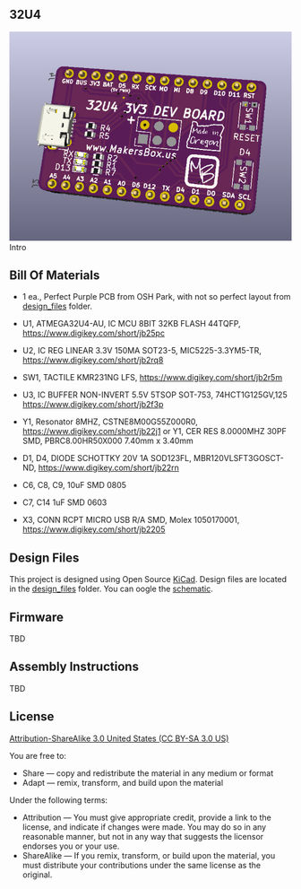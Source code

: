 32U4
----------------

![32U4](images/project.png) 
Intro


Bill Of Materials
----------------
  
- 1 ea., Perfect Purple PCB from OSH Park, with not so perfect layout from [design_files](design_files/) folder.
- U1, ATMEGA32U4-AU, IC MCU 8BIT 32KB FLASH 44TQFP, https://www.digikey.com/short/jb25pc
- U2, IC REG LINEAR 3.3V 150MA SOT23-5, MIC5225-3.3YM5-TR, https://www.digikey.com/short/jb2rq8
- SW1, TACTILE KMR231NG LFS, https://www.digikey.com/short/jb2r5m
- U3, IC BUFFER NON-INVERT 5.5V 5TSOP SOT-753, 74HCT1G125GV,125 https://www.digikey.com/short/jb2f3p
- Y1, Resonator 8MHZ, CSTNE8M00G55Z000R0, https://www.digikey.com/short/jb22j1
or
  Y1, CER RES 8.0000MHZ 30PF SMD, PBRC8.00HR50X000 7.40mm x 3.40mm

- D1, D4, DIODE SCHOTTKY 20V 1A SOD123FL, MBR120VLSFT3GOSCT-ND, https://www.digikey.com/short/jb22rn 
- C6, C8, C9, 10uF SMD 0805 
- C7, C14 1uF SMD 0603 
- X3, CONN RCPT MICRO USB R/A SMD, Molex 1050170001, https://www.digikey.com/short/jb2205





Design Files
----------------
This project is designed using Open Source [KiCad](http://kicad-pcb.org/). Design files are located in the [design_files](design_files/) folder.  You can oogle the [schematic](docs/project.sch.pdf).

Firmware
----------------
TBD

Assembly Instructions
----------------
TBD

License
----------------
[Attribution-ShareAlike 3.0 United States (CC BY-SA 3.0 US)](https://creativecommons.org/licenses/by-sa/3.0/us/)

You are free to:

- Share — copy and redistribute the material in any medium or format
- Adapt — remix, transform, and build upon the material

Under the following terms:

- Attribution — You must give appropriate credit, provide a link to the license, and indicate if changes were made. You may do so in any reasonable manner, but not in any way that suggests the licensor endorses you or your use.
- ShareAlike — If you remix, transform, or build upon the material, you must distribute your contributions under the same license as the original.
